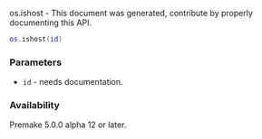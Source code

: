 os.ishost - This document was generated, contribute by properly documenting this API.

```lua
os.ishost(id)
```

### Parameters ###

* `id` - needs documentation.

### Availability ###

Premake 5.0.0 alpha 12 or later.


